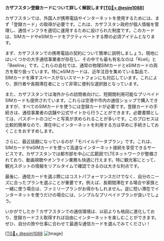 **カザフスタン登録カードについて詳しく解説します[[TG💪+ @esim1088](https://t.me/s/esim1088)]**

カザフスタンでは、外国人が携帯電話やインターネットを使用するためには、まず「登録カード」の取得が必要です。これは、カザフスタン政府が個人情報を管理し、通信インフラを適切に運用するために設けられた制度です。このカードは、SIMカードやeSIMカードをアクティベートする際の必須アイテムとなります。

まず、カザフスタンでの携帯電話の契約について簡単に説明しましょう。現地にはいくつかの大手通信事業者が存在し、その中でも最も有名なのは「Kcell」と「Beeline」です。これらの会社では、通常の物理SIMカードとeSIMカードの両方を取り扱っています。特にeSIMカードは、近年注目を集めている製品で、SIMカードを挿すスペースがないスマートフォンにも対応しています。これにより、旅行者や長期滞在者にとって非常に便利な選択肢となっています。

また、カザフスタンでは海外からの訪問者向けに、短期間利用可能なプリペイドSIMカードも提供されています。これらは空港や市内の通信ショップで購入できますが、すべてのSIMカードを使うには登録カードが必要です。登録カードの手続きは、通信事業者の店舗や公式サイトから行うことができます。必要書類としては、パスポートのコピーと写真が求められることが多いです。このプロセスは比較的簡単なので、滞在中にインターネットを利用する方は早めに手続きしておくことをおすすめします。

さらに、最近話題になっているのが「モバイルデータプラン」です。これは、SIMカードやeSIMカードを使って高速なインターネット接続を享受できるサービスです。カザフスタンでは都市部を中心に広範囲でLTEネットワークが整備されており、動画視聴やオンライン業務も快適に行えます。特に観光客にとって、観光スポットの情報をリアルタイムで確認できるのは大きな利点です。

最後に、通信カードを選ぶ際にはコストパフォーマンスだけでなく、自分のニーズに合ったプランを選ぶことが重要です。例えば、長期間滞在する場合や家族と一緒に使う場合は、ファミリープランがお得かもしれません。逆に短い滞在でインターネットを使うだけの場合には、シンプルなプリペイドプランが良いでしょう。

いかがでしたか？カザフスタンでの通信環境は、以前よりも格段に進化しており、登録カードさえ取得すれば自由にインターネットを楽しむことができます。ぜひ、自分の旅や仕事に合わせて最適な通信カードを選んでみてください！

[[TG💪+ @esim1088](https://t.me/s/esim1088) ![Image](https://i.postimg.cc/Y0z9fWf4/image.png)]